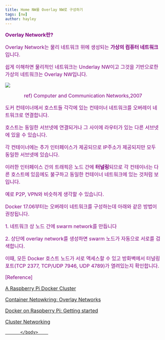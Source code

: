 ```yaml
---
title: Home NW를 Overlay NW로 구성하기
tags: [nw]
author: hayley
---
```

<html>
    <body>
    <font size="3" color="purple"><p><b>Overlay Network란?</b>
    <p>Overlay Network는 물리 네트워크 위에 생성되는 <b>가상의 컴퓨터 네트워크</b>입니다. 
    <p>쉽게 이해하면 물리적인 네트워크는 Underlay NW이고 그것을 기반으로한 가상의 네트워크는 Overlay NW입니다.
    <p class="aligncenter">
      <img src="https://flylib.com/books/2/959/1/html/2/images/mir16f11.jpg">
    </p>  
    <center>ref) Computer and Communication Networks,2007</center>
    <p>
    <p>  
    도커 컨테이너에서 호스트들 각각에 있는 컨테이너 네트워크를 오버레이 네트워크로 연결합니다.
      <p>호스트는 동일한 서브넷에 연결되거나 그 사이에 라우터가 있는 다른 서브넷에 있을 수 있습니다.</p> 
    <p>각 컨테이너에는 추가 인터페이스가 제공되므로 IP주소가 제공되지만 모두 동일한 서브넷에 있습니다. </p>
    <p>이러한 인터페이스 간의 트래픽은 노드 간에 <b>터널링</b>되므로 각 컨테이너는 다른 호스트에 있음에도 불구하고 동일한 컨테이너 네트워크에 있는 것처럼 보입니다. </p>
    <p>예로 P2P, VPN와 비슷하게 생각할 수 있습니다. </p>
    <p>  
    <p>  
    <p>Docker 17.06부터는 오버레이 네트워크를 구성하는데 아래와 같은 방법이 권장됩니다.
    <p>  1. 네트워크 상 노드 간에 swarm network를 만듭니다
    <p>  2. 상단에 overlay network를 생성하면 swarm 노드가 자동으로 서로를 검색합니다.
    <p>     이때, 모든 Docker 호스트 노드가 서로 액세스할 수 있고 방화벽에서 터널링 포트(TCP 2377, TCP/UDP 7946, UDP 4789)가 열려있는지 확인합니다.
    <p>
    <p>    
      <p>[Reference]
      <p><a href="https://archived.informaticslab.co.uk/infrastructure/2015/12/09/raspberry-pi-docker-cluster.html"> A Raspberry Pi Docker Cluster
      <p><a href="https://medium.com/@tukai.anirban/container-networking-overlay-networks-b712d6ddfb67">Container Netowkring: Overlay Networks  
      <p><a href="https://medium.com/@tukai.anirban/docker-on-raspberry-pi-getting-started-c7b403205ecf">Docker on Raspberry Pi: Getting started
      <p><a href="https://kubernetes.io/ko/docs/concepts/cluster-administration/networking/">Cluster Networking
          
          </body>    
</html>        




